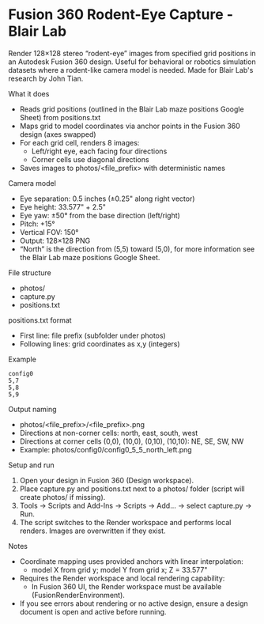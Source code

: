 # Fusion 360 Rodent-Eye Capture - Blair Lab

Render 128×128 stereo “rodent-eye” images from specified grid positions in an Autodesk Fusion 360 design. Useful for behavioral or robotics simulation datasets where a rodent-like camera model is needed. Made for Blair Lab's research by John Tian.

What it does
- Reads grid positions (outlined in the Blair Lab maze positions Google Sheet) from positions.txt
- Maps grid to model coordinates via anchor points in the Fusion 360 design (axes swapped)
- For each grid cell, renders 8 images:
  - Left/right eye, each facing four directions
  - Corner cells use diagonal directions
- Saves images to photos/<file_prefix> with deterministic names

Camera model
- Eye separation: 0.5 inches (±0.25" along right vector)
- Eye height: 33.577" + 2.5"
- Eye yaw: ±50° from the base direction (left/right)
- Pitch: +15°
- Vertical FOV: 150°
- Output: 128×128 PNG
- “North” is the direction from (5,5) toward (5,0), for more information see the Blair Lab maze positions Google Sheet.

File structure
- photos/
- capture.py
- positions.txt

positions.txt format
- First line: file prefix (subfolder under photos)
- Following lines: grid coordinates as x,y (integers)

Example
```
config0
5,7
5,8
5,9
```

Output naming
- photos/<file_prefix>/<file_prefix>_<x>_<y>_<direction>_<eye>.png
- Directions at non-corner cells: north, east, south, west
- Directions at corner cells (0,0), (10,0), (0,10), (10,10): NE, SE, SW, NW
- Example: photos/config0/config0_5_5_north_left.png

Setup and run
1. Open your design in Fusion 360 (Design workspace).
2. Place capture.py and positions.txt next to a photos/ folder (script will create photos/ if missing).
3. Tools → Scripts and Add-Ins → Scripts → Add… → select capture.py → Run.
4. The script switches to the Render workspace and performs local renders. Images are overwritten if they exist.

Notes
- Coordinate mapping uses provided anchors with linear interpolation:
  - model X from grid y; model Y from grid x; Z = 33.577"
- Requires the Render workspace and local rendering capability:
  - In Fusion 360 UI, the Render workspace must be available (FusionRenderEnvironment).
- If you see errors about rendering or no active design, ensure a design document is open and active before running.
